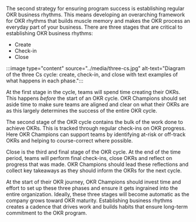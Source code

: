 The second strategy for ensuring program success is establishing regular OKR business rhythms. This means developing an overarching framework for OKR rhythms that builds muscle memory and makes the OKR process an everyday part of your business. There are three stages that are critical to establishing OKR business rhythms:

- Create
- Check-in
- Close

:::image type="content" source="../media/three-cs.jpg" alt-text="Diagram of the three Cs cycle: create, check-in, and close with text examples of what happens in each phase.":::

At the first stage in the cycle, teams will spend time creating their OKRs. This happens *before* the start of an OKR cycle. OKR Champions should set aside time to make sure teams are aligned and clear on what their OKRs are as this largely determines the success of the entire OKR cycle.

The second stage of the OKR cycle contains the bulk of the work done to achieve OKRs. This is tracked through regular check-ins on OKR progress. Here OKR Champions can support teams by identifying at-risk or off-track OKRs and helping to course-correct where possible.

Close is the third and final stage of the OKR cycle. At the end of the time period, teams will perform final check-ins, close OKRs and reflect on progress that was made. OKR Champions should lead these reflections and collect key takeaways as they should inform the OKRs for the next cycle.

At the start of their OKR journey, OKR Champions should invest time and effort to set up these three phases and ensure it gets ingrained into the entire organization. Ideally, these three stages will become automatic as the company grows toward OKR maturity. Establishing business rhythms creates a cadence that drives work and builds habits that ensure long-term commitment to the OKR program.
